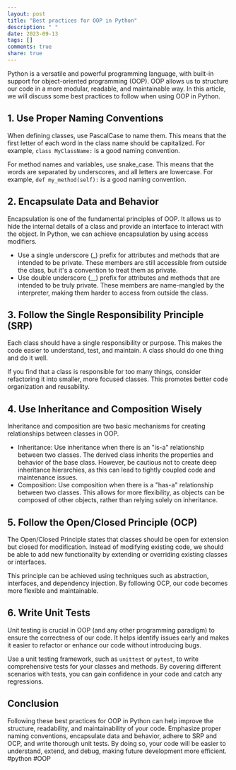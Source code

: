 ```yaml
---
layout: post
title: "Best practices for OOP in Python"
description: " "
date: 2023-09-13
tags: []
comments: true
share: true
---
```


Python is a versatile and powerful programming language, with built-in support for object-oriented programming (OOP). OOP allows us to structure our code in a more modular, readable, and maintainable way. In this article, we will discuss some best practices to follow when using OOP in Python.

## 1. Use Proper Naming Conventions

When defining classes, use PascalCase to name them. This means that the first letter of each word in the class name should be capitalized. For example, `class MyClassName:` is a good naming convention.

For method names and variables, use snake_case. This means that the words are separated by underscores, and all letters are lowercase. For example, `def my_method(self):` is a good naming convention.

## 2. Encapsulate Data and Behavior

Encapsulation is one of the fundamental principles of OOP. It allows us to hide the internal details of a class and provide an interface to interact with the object. In Python, we can achieve encapsulation by using access modifiers.

- Use a single underscore (_) prefix for attributes and methods that are intended to be private. These members are still accessible from outside the class, but it's a convention to treat them as private.
- Use double underscore (__) prefix for attributes and methods that are intended to be truly private. These members are name-mangled by the interpreter, making them harder to access from outside the class.

## 3. Follow the Single Responsibility Principle (SRP)

Each class should have a single responsibility or purpose. This makes the code easier to understand, test, and maintain. A class should do one thing and do it well.

If you find that a class is responsible for too many things, consider refactoring it into smaller, more focused classes. This promotes better code organization and reusability.

## 4. Use Inheritance and Composition Wisely

Inheritance and composition are two basic mechanisms for creating relationships between classes in OOP.

- Inheritance: Use inheritance when there is an "is-a" relationship between two classes. The derived class inherits the properties and behavior of the base class. However, be cautious not to create deep inheritance hierarchies, as this can lead to tightly coupled code and maintenance issues.
- Composition: Use composition when there is a "has-a" relationship between two classes. This allows for more flexibility, as objects can be composed of other objects, rather than relying solely on inheritance.

## 5. Follow the Open/Closed Principle (OCP)

The Open/Closed Principle states that classes should be open for extension but closed for modification. Instead of modifying existing code, we should be able to add new functionality by extending or overriding existing classes or interfaces.

This principle can be achieved using techniques such as abstraction, interfaces, and dependency injection. By following OCP, our code becomes more flexible and maintainable.

## 6. Write Unit Tests

Unit testing is crucial in OOP (and any other programming paradigm) to ensure the correctness of our code. It helps identify issues early and makes it easier to refactor or enhance our code without introducing bugs.

Use a unit testing framework, such as `unittest` or `pytest`, to write comprehensive tests for your classes and methods. By covering different scenarios with tests, you can gain confidence in your code and catch any regressions.

## Conclusion

Following these best practices for OOP in Python can help improve the structure, readability, and maintainability of your code. Emphasize proper naming conventions, encapsulate data and behavior, adhere to SRP and OCP, and write thorough unit tests. By doing so, your code will be easier to understand, extend, and debug, making future development more efficient. #python #OOP